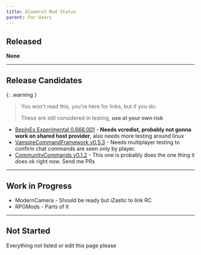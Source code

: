 ```yaml
---
title: Gloomrot Mod Status
parent: For Users
---
```


## Released
**None**

---

## Release Candidates
{: .warning }
> You won't read this, you're here for links, but if you do:
> 
> These are still considered in testing, **use at your own risk**

- [BepInEx Experimental 0.668.001](https://github.com/decaprime/VRising-Modding/releases/tag/0.668.001) - **Needs vcredist, probably not gonna work on shared host provider**, also needs more testing around linux
- [VampireCommandFramework v0.5.3](https://github.com/decaprime/VampireCommandFramework/releases/tag/v0.5.3) - Needs multiplayer testing to confirm chat commands are seen only by player.
- [CommunityCommands v0.1.2](https://github.com/decaprime/CommunityCommands/releases/tag/v0.1.2) - This one is probably does the one thing it does ok right now. Send me PRs

---

## Work in Progress
- ModernCamera - Should be ready but iZastic to link RC
- RPGMods - Parts of it

---

## Not Started
Everything not listed or edit this page please
